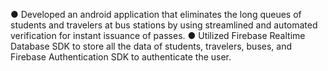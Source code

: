 ●	Developed an android application that eliminates the long queues of students and travelers at bus stations by using streamlined and  automated verification for instant issuance of passes.
●	Utilized Firebase Realtime Database SDK to store all the data of students, travelers, buses,  and Firebase Authentication SDK to authenticate the user.
